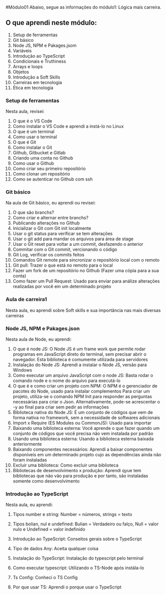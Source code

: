 #Módulo01
Abaixo, segue as informações do módulo1: Lógica mais carreira.

## O que aprendi neste módulo:

1. Setup de ferramentas
2. Git básico
3. Node JS, NPM e Pakages.jsom
4. Variáveis
5. Introdução ao TypeScript
6. Condicionais e Truthiness
7. Arrays e loops
8. Objetos
9. Introdução a Soft Skills
10. Carreiras em tecnologia
11. Ética em tecnologia

### Setup de ferramentas
Nesta aula, revisei:
1. O que é o VS Code
2. Como instalar o VS Code e aprendi a instá-lo no Linux
3. O que é um terminal
4. Como usar o terminal
5. O que é Git
6. Como instalar o Git
7. Github, Gitbucket e Gitlab
8. Criando uma conta no Github
9. Como usar o Github
10. Como criar seu primeiro repositório
11. Como clonar um repositório
12. Como se autenticar no Github com ssh

### Git básico
Na aula de Git básico, eu aprendi ou revisei:
1. O que são branchs?
2. Como criar e alternar entre branchs?
3. Publicando alterações no Github
4. Inicializar o Git com Git init localmente
5. Usar o git status para verificar se tem alterações
6. Usar o git add para mandar os arquivos para área de stage
7. Usar o Git reset para voltar a um commit, desfazendo o anterior
8. Commitar com o Git commit, vercionando o código
9. Git Log, verificar os commits feitos
10. Comandos Git remote para sincronizar o repositório local com o remoto
11. Git pull: Trazer o que está no remoto para o local
12. Fazer um fork de um repositório no Github (Fazer uma cópia para a sua conta)
13. Como fazer um Pull Request: Usado para enviar para análize alterações realizadas por você em um determinado projeto

### Aula de carreira1
Nesta aula, eu aprendi sobre Soft skills e sua importância nas mais diversas carreiras

### Node JS, NPM e Pakages.json
Nesta aula de Node, eu aprendi:
1. O que é node JS: O Node JS é um frame work que permite rodar programas em JavaScript direto do terminal, sem precisar abrir o navegador. Esta biblioteca é comumente utilizada para servidores
2. Instalação do Node JS: Aprendi a instalar o Node JS, versão para Windows
3. Como executar um arquivo JavaScript com o node JS: Basta rodar o comando node e o nome do arquivo para executá-lo
4. O que é e como criar um projeto com NPM: O NPM é o gerenciador de pacotes do Node, usado para instalar complementos
Para criar um projeto, utiliza-se o comando NPM Init para responder as perguntas necessárias para criar o Json. Alternativamente, pode-se acrescentar o -y ao final para criar sem pedir as informações
5. Biblioteca nativa do Node JS: É um conjunto de códigos que vem de forma nativa no framework, sem a necessidade de softwares adicionais
6. Import x Require (ES Modules ou CommonJS): Usado para importar
7. Baixando uma biblioteca esterna: Você aprende o que fazer quando um conjunto de códigos que você precisa não vem instalada por padrão
8. Usando uma biblioteca esterna: Usando a biblioteca esterna baixada anteriormente
9. Baixando componentes necessários: Aprendi a baixar componentes disponíveis em um determinado projeto cujo as dependências ainda não foram instaladas
10. Excluir uma biblioteca: Como excluir uma biblioteca
11. Bibliotecas de desenvolvimento x produção: Aprendi qyue tem bibliotecas que não vão para produção e por tanto, são instaladas somente como desenvolvimento

### Introdução ao TypeScript
Nesta aula, eu aprendi:
1. Tipos number e string: Number = números, strings = texto
2. Tipos bolian, nul e undefined: Bulian = Verdadeiro ou falço, Null = valor nulo e Undefined = valor indefinido


3. Introdução ao TypeScript: Conseitos gerais sobre o TypeScript
4. Tipo de dados Any: Aceita qualquer coisa
5. Instalação do TypeScript: Instalação do typescript pelo terminal
6. Como executar typescript: Utilizando o TS-Node após instála-lo
7. Ts Config: Conheci o TS Config
8. Por que usar TS: Aprendi o porque usar o TypeScript

